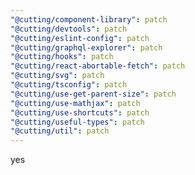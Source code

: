 ```yaml
---
"@cutting/component-library": patch
"@cutting/devtools": patch
"@cutting/eslint-config": patch
"@cutting/graphql-explorer": patch
"@cutting/hooks": patch
"@cutting/react-abortable-fetch": patch
"@cutting/svg": patch
"@cutting/tsconfig": patch
"@cutting/use-get-parent-size": patch
"@cutting/use-mathjax": patch
"@cutting/use-shortcuts": patch
"@cutting/useful-types": patch
"@cutting/util": patch
---
```


yes
